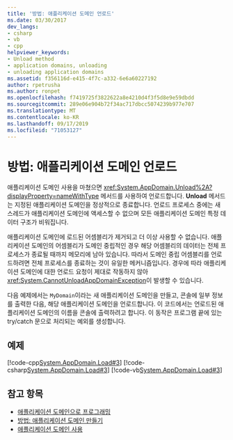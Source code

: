 ```yaml
---
title: '방법: 애플리케이션 도메인 언로드'
ms.date: 03/30/2017
dev_langs:
- csharp
- vb
- cpp
helpviewer_keywords:
- Unload method
- application domains, unloading
- unloading application domains
ms.assetid: f356116d-e415-4f7c-a332-6e6a60227192
author: rpetrusha
ms.author: ronpet
ms.openlocfilehash: f7419725f3822622a8e4210d4f3f5d8e9e59dbdd
ms.sourcegitcommit: 289e06e904b72f34ac717dbcc5074239b977e707
ms.translationtype: MT
ms.contentlocale: ko-KR
ms.lasthandoff: 09/17/2019
ms.locfileid: "71053127"
---
```

# <a name="how-to-unload-an-application-domain"></a>방법: 애플리케이션 도메인 언로드
애플리케이션 도메인 사용을 마쳤으면 <xref:System.AppDomain.Unload%2A?displayProperty=nameWithType> 메서드를 사용하여 언로드합니다. **Unload** 메서드는 지정된 애플리케이션 도메인을 정상적으로 종료합니다. 언로드 프로세스 중에는 새 스레드가 애플리케이션 도메인에 액세스할 수 없으며 모든 애플리케이션 도메인 특정 데이터 구조가 비워집니다.  
  
 애플리케이션 도메인에 로드된 어셈블리가 제거되고 더 이상 사용할 수 없습니다. 애플리케이션 도메인의 어셈블리가 도메인 중립적인 경우 해당 어셈블리의 데이터는 전체 프로세스가 종료될 때까지 메모리에 남아 있습니다. 따라서 도메인 중립 어셈블리를 언로드하려면 전체 프로세스를 종료하는 것이 유일한 메커니즘입니다. 경우에 따라 애플리케이션 도메인에 대한 언로드 요청이 제대로 작동하지 않아 <xref:System.CannotUnloadAppDomainException>이 발생할 수 있습니다.  
  
 다음 예제에서는 `MyDomain`이라는 새 애플리케이션 도메인을 만들고, 콘솔에 일부 정보를 출력한 다음, 해당 애플리케이션 도메인을 언로드합니다. 이 코드에서는 언로드된 애플리케이션 도메인의 이름을 콘솔에 출력하려고 합니다. 이 동작은 프로그램 끝에 있는 try/catch 문으로 처리되는 예외를 생성합니다.  
  
## <a name="example"></a>예제  
 [!code-cpp[System.AppDomain.Load#3](../../../samples/snippets/cpp/VS_Snippets_CLR_System/system.appdomain.load/cpp/source3.cpp#3)]
 [!code-csharp[System.AppDomain.Load#3](../../../samples/snippets/csharp/VS_Snippets_CLR_System/system.appdomain.load/cs/source3.cs#3)]
 [!code-vb[System.AppDomain.Load#3](../../../samples/snippets/visualbasic/VS_Snippets_CLR_System/system.appdomain.load/vb/source3.vb#3)]  
  
## <a name="see-also"></a>참고 항목

- [애플리케이션 도메인으로 프로그래밍](application-domains.md#programming-with-application-domains)
- [방법: 애플리케이션 도메인 만들기](how-to-create-an-application-domain.md)
- [애플리케이션 도메인 사용](use.md)
